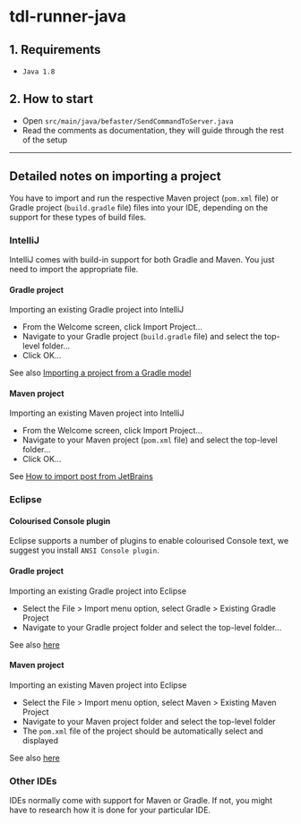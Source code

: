 # tdl-runner-java


## 1. Requirements

- `Java 1.8`

## 2. How to start

- Open `src/main/java/befaster/SendCommandToServer.java`
- Read the comments as documentation, they will guide through the rest of the setup





---

## Detailed notes on importing a project

You have to import and run the respective Maven project (`pom.xml` file)
or Gradle project (`build.gradle` file) files into your IDE,
depending on the support for these types of build files.

### IntelliJ

IntelliJ comes with build-in support for both Gradle and Maven.
You just need to import the appropriate file.

#### Gradle project

Importing an existing Gradle project into IntelliJ
- From the Welcome screen, click Import Project...
- Navigate to your Gradle project (`build.gradle` file) and select the top-level folder...
- Click OK...

See also [Importing a project from a Gradle model](https://www.jetbrains.com/help/idea/gradle.html#gradle_import)

#### Maven project

Importing an existing Maven project into IntelliJ
- From the Welcome screen, click Import Project...
- Navigate to your Maven project (`pom.xml` file) and select the top-level folder...
- Click OK...

See [How to import post from JetBrains](https://blog.jetbrains.com/idea/2008/03/opening-maven-projects-is-easy-as-pie/)


### Eclipse

#### Colourised Console plugin

Eclipse supports a number of plugins to enable colourised Console text, we suggest you install `ANSI Console plugin`.

#### Gradle project

Importing an existing Gradle project into Eclipse
- Select the File > Import menu option, select Gradle > Existing Gradle Project
- Navigate to your Gradle project folder and select the top-level folder...

See also  [here](http://www.vogella.com/tutorials/EclipseGradle/article.html)

#### Maven project

Importing an existing Maven project into Eclipse
- Select the File > Import menu option, select Maven > Existing Maven Project
- Navigate to your Maven project folder and select the top-level folder
- The `pom.xml` file of the project should be automatically select and displayed

See also  [here](http://www.vogella.com/tutorials/EclipseMaven/article.html)


### Other IDEs

IDEs normally come with support for Maven or Gradle. If not, you might have to research how it is done for your particular IDE.
